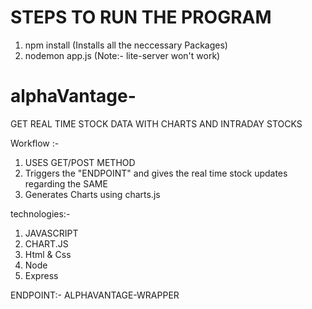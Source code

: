 # STEPS TO RUN THE PROGRAM
1) npm install (Installs all the neccessary Packages)
2) nodemon app.js (Note:- lite-server won't work)

# alphaVantage-

GET REAL TIME STOCK DATA WITH CHARTS AND INTRADAY STOCKS

Workflow :-

1) USES GET/POST METHOD
2) Triggers the "ENDPOINT" and gives the real time stock updates regarding the SAME
3) Generates Charts using charts.js


technologies:-

1) JAVASCRIPT
2) CHART.JS
3) Html & Css
5) Node
6) Express

ENDPOINT:-
ALPHAVANTAGE-WRAPPER
